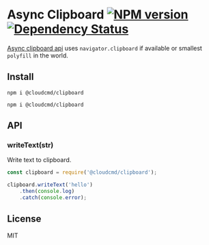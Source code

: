 # Async Clipboard [![NPM version][NPMIMGURL]][NPMURL] [![Dependency Status][DependencyStatusIMGURL]][DependencyStatusURL]

[Async clipboard api](https://w3c.github.io/clipboard-apis/) uses `navigator.clipboard` if available or smallest `polyfill` in the world.

## Install

```
npm i @cloudcmd/clipboard
```

    npm i @cloudcmd/clipboard

## API

### writeText(str)

Write text to clipboard.

```js
const clipboard = require('@cloudcmd/clipboard');

clipboard.writeText('hello')
    .then(console.log)
    .catch(console.error);
```

## License

MIT

[NPMIMGURL]:                https://img.shields.io/npm/v/@cloudcmd/clipboard.svg?style=flat&longCache=true
[BuildStatusIMGURL]:        https://img.shields.io/travis/cloudcmd/clipboard/master.svg?style=flat&longCache=true
[DependencyStatusIMGURL]:   https://img.shields.io/david/cloudcmd/clipboard.svg?style=flat&longCache=true
[CoverageIMGURL]:           https://coveralls.io/repos/cloudcmd/clipboard/badge.svg?branch=master&service=github
[NPMURL]:                   https://npmjs.org/package/@cloudcmd/clipboard "npm"
[BuildStatusURL]:           https://travis-ci.org/cloudcmd/clipboard  "Build Status"
[DependencyStatusURL]:      https://david-dm.org/cloudcmd/clipboard "Dependency Status"

